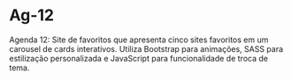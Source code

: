 # Ag-12
Agenda 12: Site de favoritos que apresenta cinco sites favoritos em um carousel de cards interativos. Utiliza Bootstrap para animações, SASS para estilização personalizada e JavaScript para funcionalidade de troca de tema.
